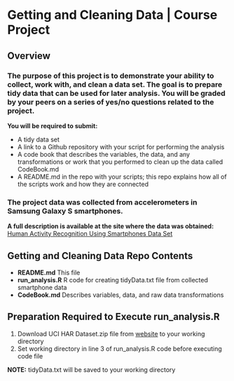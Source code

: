 # Getting and Cleaning Data | Course Project

## Overview
### The purpose of this project is to demonstrate your ability to collect, work with, and clean a data set. The goal is to prepare tidy data that can be used for later analysis. You will be graded by your peers on a series of yes/no questions related to the project. 

**You will be required to submit:**
- A tidy data set
- A link to a Github repository with your script for performing the analysis
- A code book that describes the variables, the data, and any transformations or work that you performed to clean up the data called CodeBook.md
- A README.md in the repo with your scripts; this repo explains how all of the scripts work and how they are connected 

### The project data was collected from accelerometers in Samsung Galaxy S smartphones. 
**A full description is available at the site where the data was obtained:**
[Human Activity Recognition Using Smartphones Data Set](https://archive.ics.uci.edu/ml/datasets/Human+Activity+Recognition+Using+Smartphones)

## Getting and Cleaning Data Repo Contents
- **README.md**  This file
- **run_analysis.R**  R code for creating tidyData.txt file from collected smartphone data
- **CodeBook.md**  Describes variables, data, and raw data transformations

## Preparation Required to Execute run_analysis.R
1. Download UCI HAR Dataset.zip file from [website](https://archive.ics.uci.edu/ml/datasets/Human+Activity+Recognition+Using+Smartphones) to your working directory
2. Set working directory in line 3 of run_analysis.R code before executing code file

**NOTE:** tidyData.txt will be saved to your working directory
